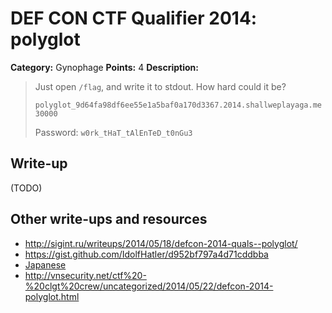 # DEF CON CTF Qualifier 2014: polyglot

**Category:** Gynophage
**Points:** 4
**Description:**

> Just open `/flag`, and write it to stdout. How hard could it be?
>
> `polyglot_9d64fa98df6ee55e1a5baf0a170d3367.2014.shallweplayaga.me 30000`
>
> Password: `w0rk_tHaT_tAlEnTeD_t0nGu3`

## Write-up

(TODO)

## Other write-ups and resources

* <http://sigint.ru/writeups/2014/05/18/defcon-2014-quals--polyglot/>
* <https://gist.github.com/IdolfHatler/d952bf797a4d71cddbba>
* [Japanese](http://epsilondelta.hatenablog.jp/entry/2014/05/20/014011)
* <http://vnsecurity.net/ctf%20-%20clgt%20crew/uncategorized/2014/05/22/defcon-2014-polyglot.html>
